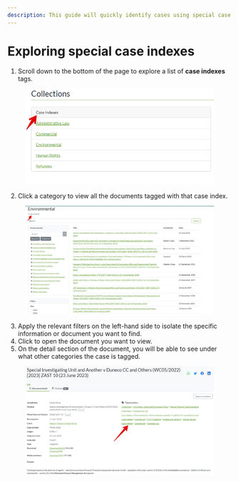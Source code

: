 ```yaml
---
description: This guide will quickly identify cases using special case indexes.
---
```


# Exploring special case indexes



1. Scroll down to the bottom of the page to explore a list of **case indexes** tags.

<figure><img src="../.gitbook/assets/tanzlii--Case indexes (2).png" alt=""><figcaption></figcaption></figure>

2. Click a category to view all the documents tagged with that case index.

<figure><img src="../.gitbook/assets/tanzlii--case index.png" alt=""><figcaption></figcaption></figure>

3. Apply the relevant filters on the left-hand side to isolate the specific information or document you want to find.
4. Click to open the document you want to view.
5. On the detail section of the document, you will be able to see under what other categories the case is tagged.

<figure><img src="../.gitbook/assets/tanzlii--other tags.png" alt=""><figcaption></figcaption></figure>